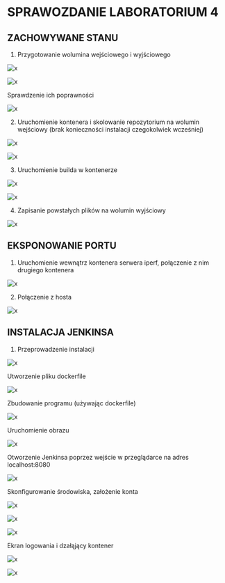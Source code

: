 # SPRAWOZDANIE LABORATORIUM 4

## ZACHOWYWANE STANU


1. Przygotowanie wolumina wejściowego i wyjściowego

![x](./screen/1.png)

![x](./screen/1a.png)

Sprawdzenie ich poprawności

![x](./screen/1b.png)

2. Uruchomienie kontenera i skolowanie repozytorium na wolumin wejściowy (brak konieczności instalacji czegokolwiek wcześniej)

![x](./screen/2.png)

![x](./screen/2a.png)

3. Uruchomienie builda w kontenerze

![x](./screen/3.png)

![x](./screen/3a.png)

4. Zapisanie powstałych plików na wolumin wyjściowy

![x](./screen/4.png)

## EKSPONOWANIE PORTU

1. Uruchomienie wewnątrz kontenera serwera iperf, połączenie z nim drugiego kontenera

![x](./screen/5.png)

2. Połączenie z hosta

![x](./screen/5a.png)


## INSTALACJA JENKINSA

1. Przeprowadzenie instalacji

![x](./screen/6.png)

Utworzenie pliku dockerfile

![x](./screen/6a.png)

Zbudowanie programu (używając dockerfile)

![x](./screen/7.png)

Uruchomienie obrazu

![x](./screen/8.png)

Otworzenie Jenkinsa poprzez wejście w przeglądarce na adres localhost:8080

![x](./screen/9.png)

Skonfigurowanie środowiska, założenie konta

![x](./screen/10.png)

![x](./screen/11.png)

![x](./screen/12.png)

Ekran logowania i dzałąjący kontener

![x](./screen/13.png)

![x](./screen/14.png)